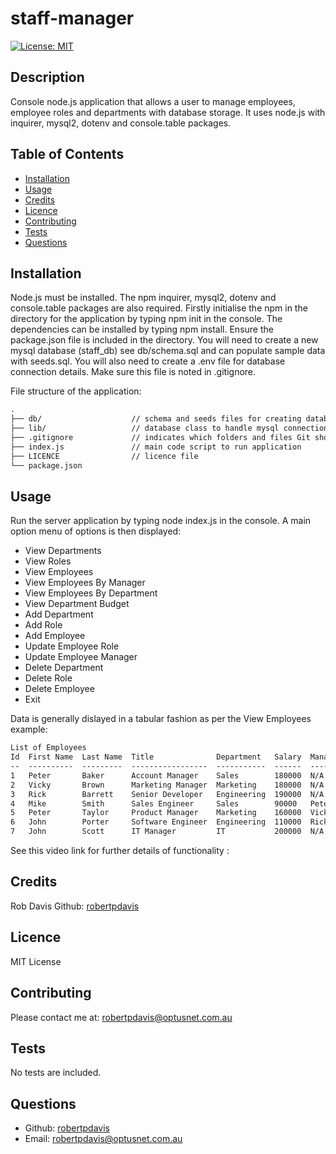 # staff-manager

[![License: MIT](https://img.shields.io/badge/License-MIT-yellow.svg)](https://opensource.org/licenses/MIT)

## Description
Console node.js application that allows a user to manage employees, employee roles and departments with database storage. It uses node.js with inquirer, mysql2, dotenv and console.table packages.


## Table of Contents
- [Installation](#installation)
- [Usage](#usage)
- [Credits](#credits)
- [Licence](#Licence)
- [Contributing](#contributing)
- [Tests](#tests)
- [Questions](#questions)

## Installation
Node.js must be installed. The npm inquirer, mysql2, dotenv and console.table packages are also required. Firstly initialise the npm in the directory for the application by typing npm init in the console. The dependencies can be installed by typing npm install. Ensure the package.json file is included in the directory. You will need to create a new mysql database (staff_db) see db/schema.sql and can populate sample data with seeds.sql. You will also need to create a .env file for database connection details. Make sure this file is noted in .gitignore.

File structure of the application:
```md
.
├── db/                    // schema and seeds files for creating database
├── lib/                   // database class to handle mysql connection and queries as well as inquirer questions class to hold all questions    
├── .gitignore             // indicates which folders and files Git should ignore
├── index.js               // main code script to run application
├── LICENCE                // licence file 
└── package.json           
```

## Usage
Run the server application by typing node index.js in the console. A main option menu of options is then displayed:
- View Departments
- View Roles
- View Employees
- View Employees By Manager
- View Employees By Department
- View Department Budget
- Add Department
- Add Role
- Add Employee
- Update Employee Role
- Update Employee Manager
- Delete Department
- Delete Role
- Delete Employee
- Exit

Data is generally dislayed in a tabular fashion as per the View Employees example:
```md
List of Employees
Id  First Name  Last Name  Title              Department   Salary  Manager
--  ----------  ---------  -----------------  -----------  ------  ------------
1   Peter       Baker      Account Manager    Sales        180000  N/A
2   Vicky       Brown      Marketing Manager  Marketing    180000  N/A
3   Rick        Barrett    Senior Developer   Engineering  190000  N/A
4   Mike        Smith      Sales Engineer     Sales        90000   Peter Baker
5   Peter       Taylor     Product Manager    Marketing    160000  Vicky Brown
6   John        Porter     Software Engineer  Engineering  110000  Rick Barrett
7   John        Scott      IT Manager         IT           200000  N/A
```
See this video link for further details of functionality : 

## Credits
Rob Davis Github: [robertpdavis](https://github.com/robertpdavis)

## Licence
MIT License

## Contributing
Please contact me at: robertpdavis@optusnet.com.au

## Tests
No tests are included.

## Questions
* Github: [robertpdavis](https://github.com/robertpdavis)
* Email: robertpdavis@optusnet.com.au
